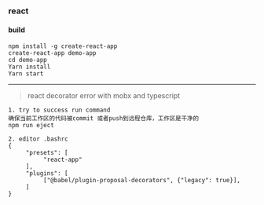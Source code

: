 ### react 

#### build


```
npm install -g create-react-app
create-react-app demo-app
cd demo-app
Yarn install
Yarn start
```

---

> react decorator error with mobx and typescript
```
1. try to success run command
确保当前工作区的代码被commit 或者push到远程仓库，工作区是干净的
npm run eject

2. editor .bashrc
{
     "presets": [
          "react-app"
     ],
     "plugins": [
          ["@babel/plugin-proposal-decorators", {"legacy": true}],
     ]
}
```
